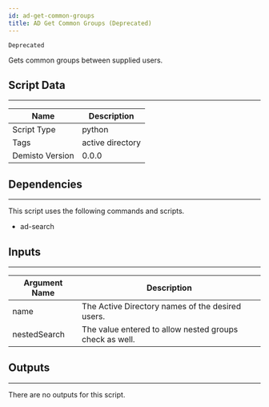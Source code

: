 ```yaml
---
id: ad-get-common-groups
title: AD Get Common Groups (Deprecated)
---
```



`Deprecated` 

Gets common groups between supplied users.

## Script Data
---

| **Name** | **Description** |
| --- | --- |
| Script Type | python |
| Tags | active directory |
| Demisto Version | 0.0.0 |

## Dependencies
---
This script uses the following commands and scripts.
* ad-search

## Inputs
---

| **Argument Name** | **Description** |
| --- | --- |
| name | The Active Directory names of the desired users. |
| nestedSearch | The value entered to allow nested groups check as well. |

## Outputs
---
There are no outputs for this script.
